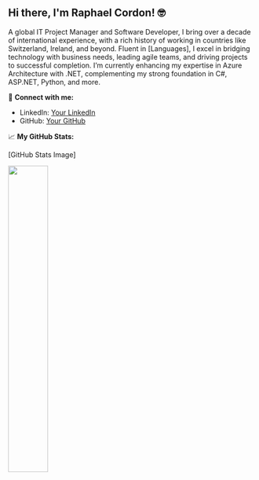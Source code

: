 ## Hi there, I'm Raphael Cordon! 🤓

A global IT Project Manager and Software Developer, I bring over a decade of international experience, with a rich history of working in countries like Switzerland, Ireland, and beyond. Fluent in [Languages], I excel in bridging technology with business needs, leading agile teams, and driving projects to successful completion. I’m currently enhancing my expertise in Azure Architecture with .NET, complementing my strong foundation in C#, ASP.NET, Python, and more.

🔗 **Connect with me:**  
- LinkedIn: [Your LinkedIn](https://linkedin.com/in/raphael-cordon)  
- GitHub: [Your GitHub](https://github.com/raphaelcordon)  

📈 **My GitHub Stats:**

[GitHub Stats Image]

<div>
  <a href="https://github.com/raphaelcordon">
    <img width=40% src="https://github-readme-stats.vercel.app/api/top-langs/?username=raphaelcordon&theme=github_dark">
  </a>
</div>
